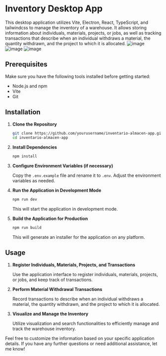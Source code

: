 # Inventory Desktop App

This desktop application utilizes Vite, Electron, React, TypeScript, and tailwindcss to manage the inventory of a warehouse. It allows storing information about individuals, materials, projects, or jobs, as well as tracking transactions that describe when an individual withdraws a material, the quantity withdrawn, and the project to which it is allocated.
![image](https://github.com/osoyinas/simple-inventory/assets/99898902/4d746d1a-9d4d-4447-a1f1-4128c3063a9f)
![image](https://github.com/osoyinas/simple-inventory/assets/99898902/1cfc3685-a9dc-4c47-8d3c-08642385c350)
![image](https://github.com/osoyinas/simple-inventory/assets/99898902/6a84a95e-5f5d-4148-8ede-e43e3d77eb7e)
## Prerequisites

Make sure you have the following tools installed before getting started:

- Node.js and npm
- Vite
- Git

## Installation

1. **Clone the Repository**

    ```bash
    git clone https://github.com/yourusername/inventario-almacen-app.git
    cd inventario-almacen-app
    ```

2. **Install Dependencies**

    ```bash
    npm install
    ```

3. **Configure Environment Variables (if necessary)**

    Copy the `.env.example` file and rename it to `.env`. Adjust the environment variables as needed.

4. **Run the Application in Development Mode**

    ```bash
    npm run dev
    ```

    This will start the application in development mode.

5. **Build the Application for Production**

    ```bash
    npm run build
    ```

    This will generate an installer for the application on any platform.

## Usage

1. **Register Individuals, Materials, Projects, and Transactions**

    Use the application interface to register individuals, materials, projects, or jobs, and keep track of transactions.

2. **Perform Material Withdrawal Transactions**

    Record transactions to describe when an individual withdraws a material, the quantity withdrawn, and the project to which it is allocated.

3. **Visualize and Manage the Inventory**

    Utilize visualization and search functionalities to efficiently manage and track the warehouse inventory.

Feel free to customize the information based on your specific application details. If you have any further questions or need additional assistance, let me know!
